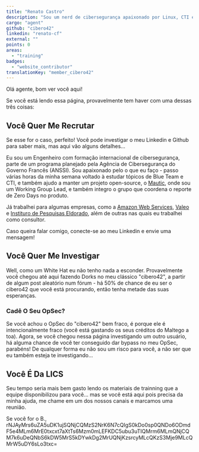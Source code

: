 ```yaml
---
title: "Renato Castro"
description: "Sou um nerd de cibersegurança apaixonado por Linux, CTI e ensinar."
cargo: "agent"
github: "cibero42"
linkedin: "renato-cf"
external: ""
points: 0
areas:
  - "training"
badges:
  - "website_contributor"
translationKey: "member_cibero42"
---
```

Olá agente, bom ver você aqui!

Se você está lendo essa página, provavelmente tem haver com uma dessas três coisas:

## Você Quer Me Recrutar
Se esse for o caso, perfeito! Você pode investigar o meu Linkedin e Github para saber mais, mas aqui vão alguns detalhes...

Eu sou um Engenheiro com formação internacional de cibersegurança, parte de um programa planejado pela Agência de Cibersegurança do Governo Francês (ANSSI). Sou apaixonado pelo o que eu faço - passo várias horas da minha semana voltado à estudar tópicos de Blue Team e CTI, e também ajudo a manter um projeto open-source, o [Mautic](https://mautic.org), onde sou um Working Group Lead, e também integro o grupo que coordena o reporte de Zero Days no produto.

Já trabalhei para algumas empresas, como a [Amazon Web Services](https://aws.amazon.com/), [Valeo](https://www.valeo.com/) e [Instituro de Pesquisas Eldorado](https://www.eldorado.org.br/), além de outras nas quais eu trabalhei como consultor.

Caso queira falar comigo, conecte-se ao meu Linkedin e envie uma mensagem!

## Você Quer Me Investigar
Well, como um White Hat eu não tenho nada a esconder. Provavelmente você chegou até aqui fazendo Dorks no meu clássico "cibero42", a partir de algum post aleatório num fórum - há 50% de chance de eu ser o cibero42 que você está procurando, então tenha metade das suas esperanças.

### Cadê O Seu OpSec?
Se você achou o OpSec do "cibero42" bem fraco, é porque ele é intencionalmente fraco (você está gastando os seus créditos do Maltego a toa). Agora, se você chegou nessa página investigando um outro usuário, há alguma chance de você ter conseguido dar bypass no meu OpSec, parabéns! De qualquer forma eu não sou um risco para você, a não ser que eu também esteja te investigando...

## Você É  Da LICS
Seu tempo seria mais bem gasto lendo os materiais de trainning que a equipe disponibilizou para você... mas se você está aqui pois precisa da minha ajuda, me chame em um dos nossos canais e marcamos uma reunião.

Se você for o B., rNJAyMrs6uZA5uDK1ujSQNjCQMzS2NrK6N7cQIgS0kDo0sp0QNDo6ODmdF5e4MLm6MrE0txcxt7aXtTs6Mzm0mLEFKDC5ubu3uTIQMrm6MLmQNjCQM7k6uDeQNbS6kDW5MrS5kDYwkDg2MrUQNjKzsrcyMLcQKzS3Mje9MLcQMrW5uDY6sLo3txc=
